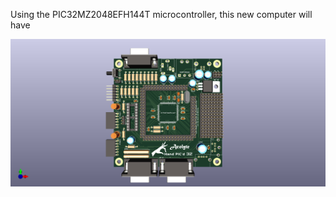 Using the PIC32MZ2048EFH144T microcontroller, this new computer will have 

<img src="HandPICd32-Board.png">
